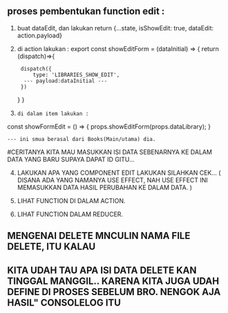 ## proses pembentukan function edit :

1. buat dataEdit, dan lakukan return {...state, isShowEdit: true, dataEdit: action.payload}
2. di action lakukan :
export const showEditForm = (dataInitial) => {
    return (dispatch)=>{

        dispatch({
            type: 'LIBRARIES_SHOW_EDIT',
         --- payload:dataInitial ---
        })
    }
}
3.     di dalam item lakukan :
const showFormEdit = () => {
        props.showEditForm(props.dataLibrary);
    }

    --- ini smua berasal dari Books(Main/utama) dia.

#CERITANYA KITA MAU MASUKKAN ISI DATA SEBENARNYA KE DALAM DATA YANG BARU SUPAYA DAPAT ID GITU...

4. LAKUKAN APA YANG COMPONENT EDIT LAKUKAN SILAHKAN CEK... ( DISANA ADA YANG NAMANYA USE EFFECT, NAH USE EFFECT INI MEMASUKKAN DATA HASIL PERUBAHAN KE DALAM DATA. )

5. LIHAT FUNCTION DI DALAM ACTION.

6. LIHAT FUNCTION DALAM REDUCER.


## MENGENAI DELETE MNCULIN NAMA FILE DELETE, ITU KALAU
## KITA UDAH TAU APA ISI DATA DELETE KAN TINGGAL MANGGIL.. KARENA KITA JUGA UDAH DEFINE DI PROSES SEBELUM BRO. NENGOK AJA HASIL" CONSOLELOG ITU